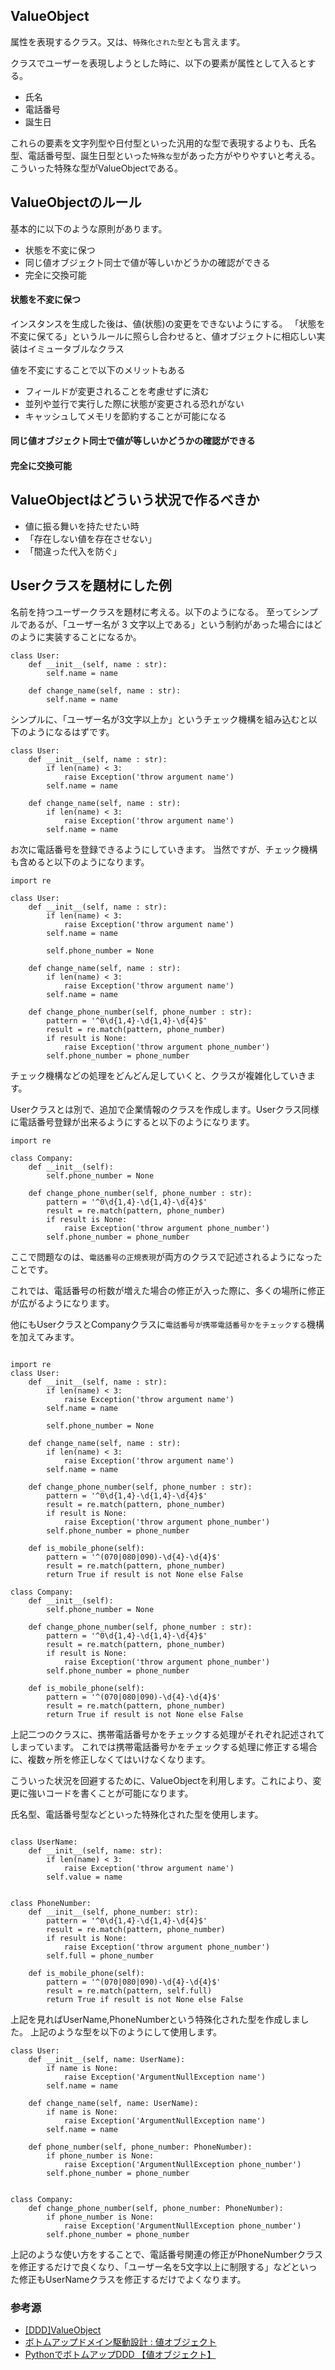 ## ValueObject

属性を表現するクラス。又は、``特殊化された型``とも言えます。

クラスでユーザーを表現しようとした時に、以下の要素が属性として入るとする。
- 氏名
- 電話番号
- 誕生日

これらの要素を文字列型や日付型といった汎用的な型で表現するよりも、氏名型、電話番号型、誕生日型といった``特殊な型``があった方がやりやすいと考える。
こういった特殊な型がValueObjectである。


## ValueObjectのルール
基本的に以下のような原則があります。

- 状態を不変に保つ
- 同じ値オブジェクト同士で値が等しいかどうかの確認ができる
- 完全に交換可能

#### 状態を不変に保つ
インスタンスを生成した後は、値(状態)の変更をできないようにする。
「状態を不変に保てる」というルールに照らし合わせると、値オブジェクトに相応しい実装はイミュータブルなクラス


値を不変にすることで以下のメリットもある
- フィールドが変更されることを考慮せずに済む
- 並列や並行で実行した際に状態が変更される恐れがない
- キャッシュしてメモリを節約することが可能になる

#### 同じ値オブジェクト同士で値が等しいかどうかの確認ができる

#### 完全に交換可能


## ValueObjectはどういう状況で作るべきか
- 値に振る舞いを持たせたい時
- 「存在しない値を存在させない」
- 「間違った代入を防ぐ」




## Userクラスを題材にした例

名前を持つユーザークラスを題材に考える。以下のようになる。
至ってシンプルであるが、「ユーザー名が 3 文字以上である」という制約があった場合にはどのように実装することになるか。

```
class User:
    def __init__(self, name : str):
        self.name = name

    def change_name(self, name : str):
        self.name = name
```

シンプルに、「ユーザー名が3文字以上か」というチェック機構を組み込むと以下のようになるはずです。

```
class User:
    def __init__(self, name : str):
        if len(name) < 3:
            raise Exception('throw argument name')
        self.name = name

    def change_name(self, name : str):
        if len(name) < 3:
            raise Exception('throw argument name')
        self.name = name

```

お次に電話番号を登録できるようにしていきます。
当然ですが、チェック機構も含めると以下のようになります。

```
import re

class User:
    def __init__(self, name : str):
        if len(name) < 3:
            raise Exception('throw argument name')
        self.name = name

        self.phone_number = None

    def change_name(self, name : str):
        if len(name) < 3:
            raise Exception('throw argument name')
        self.name = name

    def change_phone_number(self, phone_number : str):
        pattern = '^0\d{1,4}-\d{1,4}-\d{4}$'
        result = re.match(pattern, phone_number)
        if result is None:
            raise Exception('throw argument phone_number')
        self.phone_number = phone_number
```

チェック機構などの処理をどんどん足していくと、クラスが複雑化していきます。

Userクラスとは別で、追加で企業情報のクラスを作成します。Userクラス同様に電話番号登録が出来るようにすると以下のようになります。

```
import re

class Company:
    def __init__(self):
        self.phone_number = None

    def change_phone_number(self, phone_number : str):
        pattern = '^0\d{1,4}-\d{1,4}-\d{4}$'
        result = re.match(pattern, phone_number)
        if result is None:
            raise Exception('throw argument phone_number')
        self.phone_number = phone_number
```

ここで問題なのは、``電話番号の正規表現``が両方のクラスで記述されるようになったことです。

これでは、電話番号の桁数が増えた場合の修正が入った際に、多くの場所に修正が広がるようになります。


他にもUserクラスとCompanyクラスに``電話番号が携帯電話番号かをチェックする``機構を加えてみます。

```

import re
class User:
    def __init__(self, name : str):
        if len(name) < 3:
            raise Exception('throw argument name')
        self.name = name

        self.phone_number = None

    def change_name(self, name : str):
        if len(name) < 3:
            raise Exception('throw argument name')
        self.name = name

    def change_phone_number(self, phone_number : str):
        pattern = '^0\d{1,4}-\d{1,4}-\d{4}$'
        result = re.match(pattern, phone_number)
        if result is None:
            raise Exception('throw argument phone_number')
        self.phone_number = phone_number

    def is_mobile_phone(self):
        pattern = '^(070|080|090)-\d{4}-\d{4}$'
        result = re.match(pattern, phone_number)
        return True if result is not None else False

class Company:
    def __init__(self):
        self.phone_number = None

    def change_phone_number(self, phone_number : str):
        pattern = '^0\d{1,4}-\d{1,4}-\d{4}$'
        result = re.match(pattern, phone_number)
        if result is None:
            raise Exception('throw argument phone_number')
        self.phone_number = phone_number

    def is_mobile_phone(self):
        pattern = '^(070|080|090)-\d{4}-\d{4}$'
        result = re.match(pattern, phone_number)
        return True if result is not None else False

```

上記二つのクラスに、携帯電話番号かをチェックする処理がそれぞれ記述されてしまっています。
これでは携帯電話番号かをチェックする処理に修正する場合に、複数ヶ所を修正しなくてはいけなくなります。

こういった状況を回避するために、ValueObjectを利用します。これにより、変更に強いコードを書くことが可能になります。

氏名型、電話番号型などといった特殊化された型を使用します。

```

class UserName:
    def __init__(self, name: str):
        if len(name) < 3:
            raise Exception('throw argument name')
        self.value = name


class PhoneNumber:
    def __init__(self, phone_number: str):
        pattern = '^0\d{1,4}-\d{1,4}-\d{4}$'
        result = re.match(pattern, phone_number)
        if result is None:
            raise Exception('throw argument phone_number')
        self.full = phone_number

    def is_mobile_phone(self):
        pattern = '^(070|080|090)-\d{4}-\d{4}$'
        result = re.match(pattern, self.full)
        return True if result is not None else False

```

上記を見ればUserName,PhoneNumberという特殊化された型を作成しました。
上記のような型を以下のようにして使用します。

```
class User:
    def __init__(self, name: UserName):
        if name is None:
            raise Exception('ArgumentNullException name')
        self.name = name

    def change_name(self, name: UserName):
        if name is None:
            raise Exception('ArgumentNullException name')
        self.name = name

    def phone_number(self, phone_number: PhoneNumber):
        if phone_number is None:
            raise Exception('ArgumentNullException phone_number')
        self.phone_number = phone_number


class Company:
    def change_phone_number(self, phone_number: PhoneNumber):
        if phone_number is None:
            raise Exception('ArgumentNullException phone_number')
        self.phone_number = phone_number
```

上記のような使い方をすることで、電話番号関連の修正がPhoneNumberクラスを修正するだけで良くなり、「ユーザー名を5文字以上に制限する」などといった修正もUserNameクラスを修正するだけでよくなります。


### 参考源
- [[DDD]ValueObject](https://nrslib.com/valueobject/)
- [ボトムアップドメイン駆動設計 : 値オブジェクト](https://nrslib.com/bottomup-ddd/#outline__3_1)
- [PythonでボトムアップDDD 【値オブジェクト】](https://qiita.com/kotamatsuoka/items/832ffe97e2a1c19141b4#%E5%80%A4%E3%82%AA%E3%83%96%E3%82%B8%E3%82%A7%E3%82%AF%E3%83%88%E3%81%AE%E3%83%AB%E3%83%BC%E3%83%AB)
